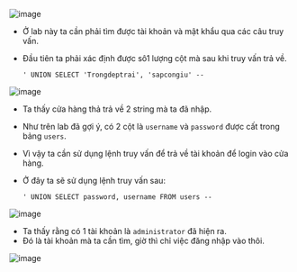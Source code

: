 ![image](https://user-images.githubusercontent.com/125866921/231247782-1a0b7110-b63c-4a01-b4f9-4e76296c049e.png)

  - Ở lab này ta cần phải tìm được tài khoản và mật khẩu qua các câu truy vấn.  
  - Đầu tiên ta phải xác định được sô1 lượng cột mà sau khi truy vấn trả về.  
        
        ' UNION SELECT 'Trongdeptrai', 'sapcongiu' --  
        
![image](https://user-images.githubusercontent.com/125866921/231248839-d1253372-490a-41c8-a6a6-cc2e8cd28509.png)

  - Ta thấy cửa hàng thả trả về 2 string mà ta đã nhập.  
  - Như trên lab đã gợi ý, có 2 cột là ``username`` và ``password`` được cất trong bảng ``users``.
  - Vì vậy ta cần sử dụng lệnh truy vấn để trả về tài khoản để login vào cửa hàng.  
  - Ở đây ta sẽ sử dụng lệnh truy vấn sau:

        ' UNION SELECT password, username FROM users --  
        
![image](https://user-images.githubusercontent.com/125866921/231250475-bb27d19b-c6d2-4444-99bc-dec9606d8faa.png)

  - Ta thấy rằng có 1 tài khoản là ``administrator`` đã hiện ra.  
  - Đó là tài khoản mà ta cần tìm, giờ thì chỉ việc đăng nhập vào thôi.  

![image](https://user-images.githubusercontent.com/125866921/231250982-571660e2-4e64-4f50-8d2f-fe3f3ac2e0b1.png)
